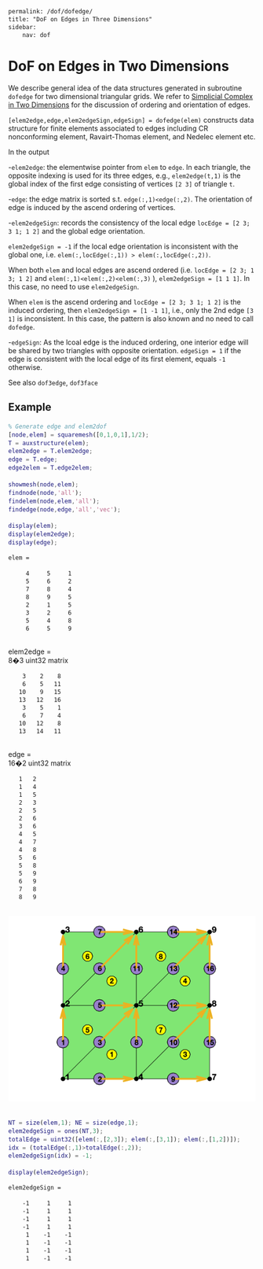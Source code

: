 ```
permalink: /dof/dofedge/
title: "DoF on Edges in Three Dimensions"
sidebar:
    nav: dof
```

# DoF on Edges in Two Dimensions

We describe general idea of the data structures generated in subroutine 
`dofedge` for two dimensional triangular grids. We refer to [Simplicial Complex in Two Dimensions](../mesh/sc.html) for the discussion of ordering and orientation of edges.

`[elem2edge,edge,elem2edgeSign,edgeSign] = dofedge(elem)` constructs data structure for finite elements associated to edges including CR nonconforming element, Ravairt-Thomas element, and Nedelec element etc.

In the output

-`elem2edge`: the elementwise pointer from `elem` to `edge`. In each triangle, the opposite indexing is used for its three edges, e.g., `elem2edge(t,1)` is the global index of the first edge consisting of vertices `[2 3]` of triangle `t`.

-`edge`: the edge matrix is sorted s.t. `edge(:,1)<edge(:,2)`. The orientation of edge is induced by the ascend ordering of vertices.

-`elem2edgeSign`: records the consistency of the local edge `locEdge = [2 3; 3 1; 1 2]` and the global edge orientation. 

  `elem2edgeSign = -1` if the local edge orientation is inconsistent with the global one, i.e. `elem(:,locEdge(:,1)) > elem(:,locEdge(:,2))`. 

  When both `elem` and local edges are ascend ordered (i.e. `locEdge = [2 3; 1 3; 1 2]` and `elem(:,1)<elem(:,2)<elem(:,3)` ), `elem2edgeSign = [1 1 1]`. In this case, no need to use `elem2edgeSign`. 

  When `elem` is the ascend ordering and `locEdge = [2 3; 3 1; 1 2]` is the induced ordering, then `elem2edgeSign = [1 -1 1]`, i.e., only the 2nd edge `[3 1]` is inconsistent. In this case, the pattern is also known and no need to call `dofedge`.

-`edgeSign`: As the lcoal edge is the induced ordering, one interior edge will be shared by two triangles with opposite orientation. `edgeSign = 1` if the edge is consistent with the local edge of its first element, equals `-1` otherwise. 

See also `dof3edge`, `dof3face`

## Example


```matlab
% Generate edge and elem2dof
[node,elem] = squaremesh([0,1,0,1],1/2);
T = auxstructure(elem);
elem2edge = T.elem2edge;
edge = T.edge;
edge2elem = T.edge2elem;

showmesh(node,elem);
findnode(node,'all');
findelem(node,elem,'all');
findedge(node,edge,'all','vec');

display(elem);
display(elem2edge);
display(edge);
```


    elem =
    
         4     5     1
         5     6     2
         7     8     4
         8     9     5
         2     1     5
         3     2     6
         5     4     8
         6     5     9


​    
​    elem2edge =
​    
      8�3 uint32 matrix
    
        3    2    8
        6    5   11
       10    9   15
       13   12   16
        3    5    1
        6    7    4
       10   12    8
       13   14   11


​    
​    edge =
​    
      16�2 uint32 matrix
    
       1   2
       1   4
       1   5
       2   3
       2   5
       2   6
       3   6
       4   5
       4   7
       4   8
       5   6
       5   8
       5   9
       6   9
       7   8
       8   9




​    
![png](dofedgedoc_files/dofedgedoc_3_1.png)
​    



```matlab
NT = size(elem,1); NE = size(edge,1);
elem2edgeSign = ones(NT,3);
totalEdge = uint32([elem(:,[2,3]); elem(:,[3,1]); elem(:,[1,2])]);
idx = (totalEdge(:,1)>totalEdge(:,2));
elem2edgeSign(idx) = -1;

display(elem2edgeSign);
```


    elem2edgeSign =
    
        -1     1     1
        -1     1     1
        -1     1     1
        -1     1     1
         1    -1    -1
         1    -1    -1
         1    -1    -1
         1    -1    -1




```matlab

```
